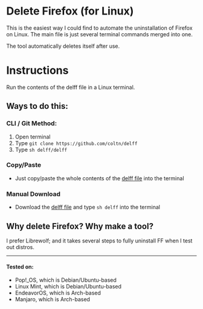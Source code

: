 # Delete Firefox (for Linux)

This is the easiest way I could find to automate the uninstallation of Firefox on Linux.
The main file is just several terminal commands merged into one.

The tool automatically deletes itself after use.

# Instructions

Run the contents of the delff file in a Linux terminal.

## Ways to do this:

### CLI / Git Method:

1. Open terminal
2. Type `git clone https://github.com/coltn/delff`
3. Type `sh delff/delff`

### Copy/Paste

* Just copy/paste the whole contents of the [delff file](https://github.com/coltn/delff/blob/main/delff "delff") into the terminal

### Manual Download

* Download the [delff file](https://raw.githubusercontent.com/coltn/delff/main/delff "delff") and type `sh delff` into the terminal

## Why delete Firefox? Why make a tool?
I prefer Librewolf; and it takes several steps to fully uninstall FF when I test out distros.

---

#### Tested on:
* Pop!\_OS, which is Debian/Ubuntu-based
* Linux Mint, which is Debian/Ubuntu-based
* EndeavorOS, which is Arch-based
* Manjaro, which is Arch-based
